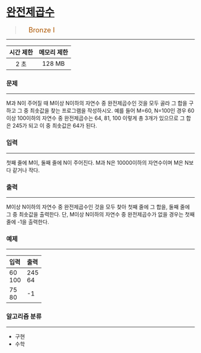 # [완전제곱수](https://www.acmicpc.net/problem/1977)

> <img src="https://d2gd6pc034wcta.cloudfront.net/tier/5.svg" width="16" heigth="21" style = "vertical-align: middle;"/>&nbsp;<span style="font-size: 18px; color: #ad5600;">Bronze I</span>

***

<div align="center">

|시간 제한|메모리 제한|
|:---:|:---:|
|2 초 |128 MB|

</div>

### 문제

***

M과 N이 주어질 때 M이상 N이하의 자연수 중 완전제곱수인 것을 모두 골라 그 합을 구하고 그 중 최솟값을 찾는 프로그램을 작성하시오. 예를 들어 M=60, N=100인 경우 60이상 100이하의 자연수 중 완전제곱수는 64, 81, 100 이렇게 총 3개가 있으므로 그 합은 245가 되고 이 중 최솟값은 64가 된다.

### 입력

***

첫째 줄에 M이, 둘째 줄에 N이 주어진다. M과 N은 10000이하의 자연수이며 M은 N보다 같거나 작다.

### 출력

***

M이상 N이하의 자연수 중 완전제곱수인 것을 모두 찾아 첫째 줄에 그 합을, 둘째 줄에 그 중 최솟값을 출력한다. 단, M이상 N이하의 자연수 중 완전제곱수가 없을 경우는 첫째 줄에 -1을 출력한다.

### 예제

***

|입력|출력|
|:---|:---|
|60<br/>100|245<br/>64|
|75<br/>80|-1|

### 알고리즘 분류

***

* 구현
* 수학

